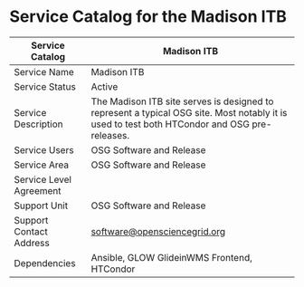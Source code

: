 # Service Catalog for the Madison ITB

| Service Catalog         | Madison ITB                                                                                                                                  |
|-------------------------|----------------------------------------------------------------------------------------------------------------------------------------------|
| Service Name            | Madison ITB                                                                                                                                  |
| Service Status          | Active                                                                                                                                       |
| Service Description     | The Madison ITB site serves is designed to represent a typical OSG site. Most notably it is used to test both HTCondor and OSG pre-releases. |
| Service Users           | OSG Software and Release                                                                                                                     |
| Service Area            | OSG Software and Release                                                                                                                     |
| Service Level Agreement |                                                                                                                                              |
| Support Unit            | OSG Software and Release                                                                                                                     |
| Support Contact Address | software@opensciencegrid.org                                                                                                                 |
| Dependencies            | Ansible, GLOW GlideinWMS Frontend, HTCondor                                                                                                  |
